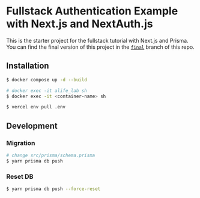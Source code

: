 # Fullstack Authentication Example with Next.js and NextAuth.js

This is the starter project for the fullstack tutorial with Next.js and Prisma. You can find the final version of this project in the [`final`](https://github.com/prisma/blogr-nextjs-prisma/tree/final) branch of this repo.

## Installation
```sh
$ docker compose up -d --build

# docker exec -it alife_lab sh
$ docker exec -it <container-name> sh

$ vercel env pull .env
```

## Development
### Migration
```sh
# change src/prisma/schema.prisma
$ yarn prisma db push
```

### Reset DB
```sh
$ yarn prisma db push --force-reset
```